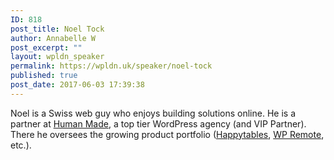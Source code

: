 ```yaml
---
ID: 818
post_title: Noel Tock
author: Annabelle W
post_excerpt: ""
layout: wpldn_speaker
permalink: https://wpldn.uk/speaker/noel-tock
published: true
post_date: 2017-06-03 17:39:38
---
```

Noel is a Swiss web guy who enjoys building solutions online. He is a partner at <a href="http://hmn.md/">Human Made</a>, a top tier WordPress agency (and VIP Partner). There he oversees the growing product portfolio (<a href="http://www.happytables.com/">Happytables</a>, <a href="http://wpremote.com/">WP Remote</a>, etc.).